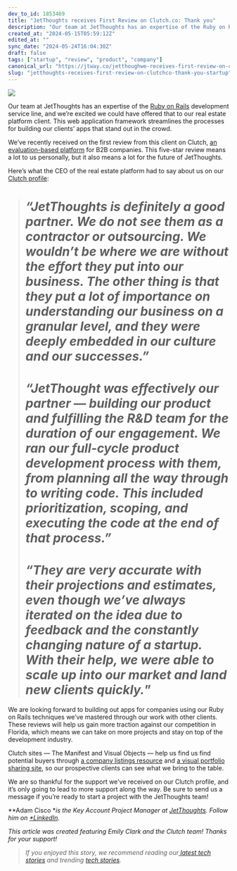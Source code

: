 ```yaml
---
dev_to_id: 1853469
title: "JetThoughts receives First Review on Clutch.co: Thank you"
description: "Our team at JetThoughts has an expertise of the Ruby on Rails development service line, and we’re..."
created_at: "2024-05-15T05:59:12Z"
edited_at: ""
sync_date: "2024-05-24T16:04:30Z"
draft: false
tags: ["startup", "review", "product", "company"]
canonical_url: "https://jtway.co/jetthoughwe-receives-first-review-on-clutch-co-thank-you-e86879857b62"
slug: "jetthoughts-receives-first-review-on-clutchco-thank-you-startup"
---
```

![](https://cdn-images-1.medium.com/max/2538/0*7hInFO0golgSn95V)

Our team at JetThoughts has an expertise of the [Ruby on Rails](https://rubyonrails.org/) development service line, and we’re excited we could have offered that to our real estate platform client. This web application framework streamlines the processes for building our clients’ apps that stand out in the crowd.

We’ve recently received on the first review from this client on Clutch, [an evaluation-based platform](https://clutch.co/developers/ruby-rails) for B2B companies. This five-star review means a lot to us personally, but it also means a lot for the future of JetThoughts.

Here’s what the CEO of the real estate platform had to say about us on our [Clutch profile](https://clutch.co/profile/jetthoughts):
> # ***“JetThoughts is definitely a good partner. We do not see them as a contractor or outsourcing. We wouldn’t be where we are without the effort they put into our business. The other thing is that they put a lot of importance on understanding our business on a granular level, and they were deeply embedded in our culture and our successes.”***
> # ***“JetThought was effectively our partner — building our product and fulfilling the R&D team for the duration of our engagement. We ran our full-cycle product development process with them, from planning all the way through to writing code. This included prioritization, scoping, and executing the code at the end of that process.”***
> # ***“They are very accurate with their projections and estimates, even though we’ve always iterated on the idea due to feedback and the constantly changing nature of a startup. With their help, we were able to scale up into our market and land new clients quickly.***”

We are looking forward to building out apps for companies using our Ruby on Rails techniques we’ve mastered through our work with other clients. These reviews will help us gain more traction against our competition in Florida, which means we can take on more projects and stay on top of the development industry.

Clutch sites — The Manifest and Visual Objects — help us find us find potential buyers through [a company listings resource](https://themanifest.com/web-development/ruby-on-rails/companies#jetthoughts) and [a visual portfolio sharing site](https://visualobjects.com/web-development/top-web-developers/), so our prospective clients can see what we bring to the table.

We are so thankful for the support we’ve received on our Clutch profile, and it’s only going to lead to more support along the way. Be sure to send us a message if you’re ready to start a project with the JetThoughts team!

**Adam Cisco ***is the Key Account Project Manager at [JetThoughts](http://jetthoughts.com/). Follow him on [*LinkedIn](https://www.linkedin.com/in/ad-cis/)*.*

*This article was created featuring Emily Clark and the Clutch team! Thanks for your support!*
>  *If you enjoyed this story, we recommend reading our[ latest tech stories](https://jtway.co/latest) and trending [tech stories](https://jtway.co/trending).*
